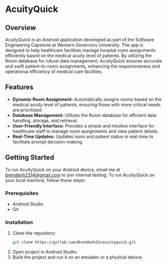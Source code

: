 # AcuityQuick

## Overview
AcuityQuick is an Android application developed as part of the Software Engineering Capstone at Western Governors University. The app is designed to help healthcare facilities manage hospital room assignments efficiently based on the medical acuity level of patients. By utilizing the Room database for robust data management, AcuityQuick ensures accurate and swift patient-to-room assignments, enhancing the responsiveness and operational efficiency of medical care facilities.

## Features
- **Dynamic Room Assignment:** Automatically assigns rooms based on the medical acuity level of patients, ensuring those with more critical needs are prioritized.
- **Database Management:** Utilizes the Room database for efficient data handling, storage, and retrieval.
- **User-Friendly Interface:** Provides a simple and intuitive interface for healthcare staff to manage room assignments and view patient details.
- **Real-Time Updates:** Updates room and patient status in real-time to facilitate prompt decision-making.

## Getting Started
To run AcuityQuick on your Android device, email me at brendenh2314@gmail.com to join internal testing.
To run AcuityQuick on your local machine, follow these steps:

### Prerequisites
- Android Studio
- Git

### Installation
1. Clone the repository:
   ```bash
   git clone https://gitlab.com/Brendenh23/acuityquick.git
2. Open project in Android Studio:
3. Build the project and run it on an emulator or a physical device.

   
